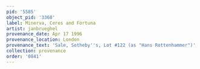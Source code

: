 ```yaml
---
pid: '5585'
object_pid: '3368'
label: Minerva, Ceres and Fortuna
artist: janbrueghel
provenance_date: Apr 17 1996
provenance_location: London
provenance_text: 'Sale, Sotheby''s, Lot #122 (as "Hans Rottenhammer")'
collection: provenance
order: '0841'
---
```

